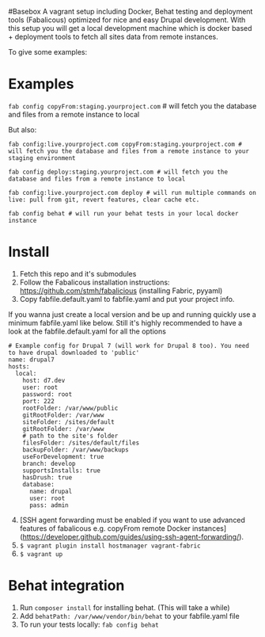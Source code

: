 #Basebox
A vagrant setup including Docker, Behat testing and deployment tools (Fabalicous) optimized for nice and easy Drupal development. With this setup you will get a local development machine which is docker based + deployment tools to fetch all sites data from remote instances. 

To give some examples:

# Examples

`fab config copyFrom:staging.yourproject.com` # will fetch you the database and files from a remote instance to local

But also:

`fab config:live.yourproject.com copyFrom:staging.yourproject.com # will fetch you the database and files from a remote instance to your staging environment`

`fab config deploy:staging.yourproject.com # will fetch you the database and files from a remote instance to local`

`fab config:live.yourproject.com deploy # will run multiple commands on live: pull from git, revert features, clear cache etc.`

`fab config behat # will run your behat tests in your local docker instance`

# Install
1. Fetch this repo and it's submodules
2. Follow the Fabalicous installation instructions: https://github.com/stmh/fabalicious (installing Fabric, pyyaml)
3. Copy fabfile.default.yaml to fabfile.yaml and put your project info. 

If you wanna just create a local version and be up and running quickly use a minimum fabfile.yaml like below. Still it's highly recommended to have a look at the fabfile.default.yaml for all the options

```
# Example config for Drupal 7 (will work for Drupal 8 too). You need to have drupal downloaded to 'public'
name: drupal7
hosts:
  local:
    host: d7.dev
    user: root
    password: root
    port: 222
    rootFolder: /var/www/public
    gitRootFolder: /var/www
    siteFolder: /sites/default
    gitRootFolder: /var/www
    # path to the site's folder
    filesFolder: /sites/default/files
    backupFolder: /var/www/backups
    useForDevelopment: true
    branch: develop
    supportsInstalls: true
    hasDrush: true
    database:
      name: drupal
      user: root
      pass: admin
```


4. [SSH agent forwarding must be enabled if you want to use advanced features of fabalicous e.g. copyFrom remote Docker instances] (https://developer.github.com/guides/using-ssh-agent-forwarding/).
5. `$ vagrant plugin install hostmanager vagrant-fabric`
6. `$ vagrant up`

# Behat integration
1. Run `composer install` for installing behat. (This will take a while)
2. Add `behatPath: /var/www/vendor/bin/behat` to your fabfile.yaml file
3. To run your tests locally: `fab config behat`
